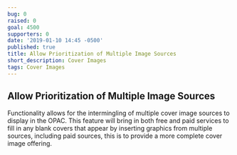 ```yaml
---
bug: 0
raised: 0
goal: 4500
supporters: 0
date: '2019-01-10 14:45 -0500'
published: true
title: Allow Prioritization of Multiple Image Sources
short_description: Cover Images
tags: Cover Images
---
```

## Allow Prioritization of Multiple Image Sources

Functionality allows for the intermingling of multiple cover image sources to display in the OPAC. This feature will bring in both free and paid services to fill in any blank covers that appear by inserting graphics from multiple sources, including paid sources, this is to provide a more complete cover image offering.
